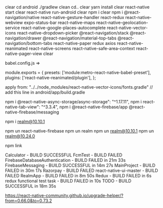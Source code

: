 clear
cd android
./gradlew clean
cd..
clear
yarn install
clear
react-native start
clear
react-native run-android
clear
npm i
clear
npm i @react-navigation/native react-native-gesture-handler react-redux react-native-webview expo-status-bar react-native-maps react-native-geolocation-service react-native-google-places-autocomplete react-native-vector-icons react-native-dropdown-picker @react-navigation/stack @react-navigation/drawer @react-navigation/material-top-tabs @react-navigation/bottom-tabs react-native-paper redux axios react-native-reanimated react-native-screens react-native-safe-area-context react-native-pager-view
clear

babel.config.js =>

module.exports = {
  presets: ['module:metro-react-native-babel-preset'],
  plugins: ['react-native-reanimated/plugin'],
};

apply from: "../../node_modules/react-native-vector-icons/fonts.gradle" // add this line in android/app/build.gradle

npm i @react-native-async-storage/async-storage": "^1.17.11",
npm i react-native-tab-view": "^3.3.4",
npm i @react-native-firebase/app @react-native-firebase/messaging

npm i realm@10.10.1

npm un react-native-firebase
npm un realm
npm un realm@10.10.1
npm un realm@10.24.0

npm link 

Calculator - BUILD SUCCESSFUL
FcmTest - BUILD FAILED
FirebaseDatabaseAuthentication - BUILD FAILED in 21m 33s
FirebaseMessaging - BUILD SUCCESSFUL in 14m 27s
MainProject - BUILD FAILED in 30m 17s
Razorpay - BUILD FAILED
react-native-ui-master - BUILD FAILED
RealmApp - BUILD FAILED in 8m 50s
Redux - BUILD FAILED in 6s
redux functional test task - BUILD FAILED in 10s
TODO - BUILD SUCCESSFUL in 18m 35s

https://react-native-community.github.io/upgrade-helper/?from=0.66.0&to=0.73.2